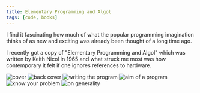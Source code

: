 ```yaml
---
title: Elementary Programming and Algol
tags: [code, books]
---
```


I find it fascinating how much of what the popular programming imagination thinks of as new and exciting was already been thought of a long time ago.

I recently got a copy of "Elementary Programming and Algol" which was written by Keith Nicol in 1965 and what struck me most was
how contemporary it felt if one ignores references to hardware.

<img src="/assets/img/posts/elementary-programming-and-algol/cover.png" alt="cover" class="u-max-full-width" />

<img src="/assets/img/posts/elementary-programming-and-algol/back.png" alt="back cover" class="u-max-full-width" />

<img src="/assets/img/posts/elementary-programming-and-algol/writing-the-program.png" alt="writing the program" class="u-max-full-width" />

<img src="/assets/img/posts/elementary-programming-and-algol/the-aim-of-a-program.png" alt="aim of a program" class="u-max-full-width" />

<img src="/assets/img/posts/elementary-programming-and-algol/know-your-problem.png" alt="know your problem" class="u-max-full-width" />

<img src="/assets/img/posts/elementary-programming-and-algol/on-generality.png" alt="on generality" class="u-max-full-width" />
